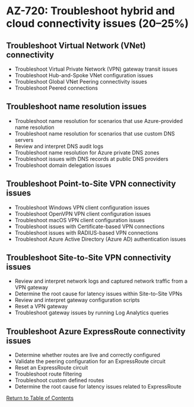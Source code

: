 # AZ-720: Troubleshoot hybrid and cloud connectivity issues (20–25%)

## Troubleshoot Virtual Network (VNet) connectivity
* Troubleshoot Virtual Private Network (VPN) gateway transit issues
* Troubleshoot Hub-and-Spoke VNet configuration issues
* Troubleshoot Global VNet Peering connectivity issues
* Troubleshoot Peered connections

## Troubleshoot name resolution issues
* Troubleshoot name resolution for scenarios that use Azure-provided name resolution 
* Troubleshoot name resolution for scenarios that use custom DNS servers
* Review and interpret DNS audit logs
* Troubleshoot name resolution for Azure private DNS zones
* Troubleshoot issues with DNS records at public DNS providers
* Troubleshoot domain delegation issues

## Troubleshoot Point-to-Site VPN connectivity issues
* Troubleshoot Windows VPN client configuration issues
* Troubleshoot OpenVPN VPN client configuration issues
* Troubleshoot macOS VPN client configuration issues
* Troubleshoot issues with Certificate-based VPN connections
* Troubleshoot issues with RADIUS-based VPN connections
* Troubleshoot Azure Active Directory (Azure AD) authentication issues

## Troubleshoot Site-to-Site VPN connectivity issues
* Review and interpret network logs and captured network traffic from a VPN gateway
* Determine the root cause for latency issues within Site-to-Site VPNs
* Review and interpret gateway configuration scripts
* Reset a VPN gateway
* Troubleshoot gateway issues by running Log Analytics queries

## Troubleshoot Azure ExpressRoute connectivity issues
* Determine whether routes are live and correctly configured
* Validate the peering configuration for an ExpressRoute circuit
* Reset an ExpressRoute circuit
* Troubleshoot route filtering
* Troubleshoot custom defined routes
* Determine the root cause for latency issues related to ExpressRoute

[Return to Table of Contents](README.md)